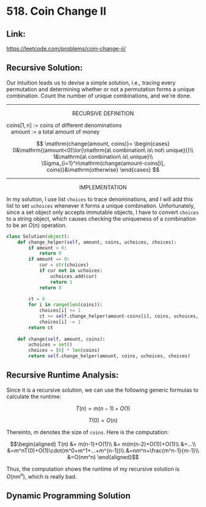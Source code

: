 # 518. Coin Change II

## Link:
https://leetcode.com/problems/coin-change-ii/

## Recursive Solution:
Our intuition leads us to devise a simple solution, i.e., tracing every permutation and determining whether or not a permutation forms a unique combination. Count the number of unique combinations, and we're done.

---

<p align="center"> RECURSIVE DEFINITION </p>

$\mathrm{coins[1,n]\ :=\ coins\ of\ different\ denominations}$<br>
$\mathrm{\ \ \ amount\ :=\ a\ total\ amount\ of\ money}$

$$
\mathrm{change(amount, coins)}=
\begin{cases}
0&\mathrm{(amount<0)\lor(\mathrm{a\ combination\ is\ not\ unique})}\\
1&\mathrm{a\ combination\ is\ unique}\\
\Sigma_{i=1}^n\mathrm{change(amount-coins[i], coins)}&\mathrm{otherwise}
\end{cases}
$$

---

<p align="center"> IMPLEMENTATION </p>

In my solution, I use list `choices` to trace denominations, and I will add this list to set `uchoices` whenever it forms a unique combination. Unfortunately, since a set object only accepts immutable objects, I have to convert `choices` to a string object, which causes checking the uniqueness of a combination to be an $O(n)$ operation.

```python
class Solution(object):    
    def change_helper(self, amount, coins, uchoices, choices):            
        if amount < 0:
            return 0
        if amount == 0:
            cur = str(choices)
            if cur not in uchoices:
                uchoices.add(cur)
                return 1
            return 0
        
        ct = 0
        for i in range(len(coins)):
            choices[i] += 1
            ct += self.change_helper(amount-coins[i], coins, uchoices, choices)
            choices[i] -= 1
        return ct
            
    def change(self, amount, coins):
        uchoices = set()
        choices = [0] * len(coins)
        return self.change_helper(amount, coins, uchoices, choices)
```

## Recursive Runtime Analysis:
Since it is a recursive solution, we can use the following generic formulas to calculate the runtime:

$$T(n) = m(n-1)+O(1)$$

$$T(0) = O(n)$$

Thereinto, $m$ denotes the size of `coins`. Here is the computation:
```math
\begin{aligned}
T(n) &= m(n-1)+O(1)\\
&= m(m(n-2)+O(1))+O(1)\\
&=...\\
&=m^nT(0)+O(1)\cdot(m^0+m^1+...+m^{n-1})\\
&=nm^n+\frac{m^n-1}{m-1}\\
&=O(nm^n)
\end{aligned}
```
Thus, the computation shows the runtime of my recursive solution is $O(nm^n)$, which is really bad.

## Dynamic Programming Solution
